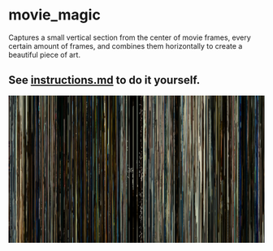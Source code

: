 # movie_magic
Captures a small vertical section from the center of movie frames, every certain amount of frames, and combines them horizontally to create a beautiful piece of art.

## See [instructions.md](../instructions.md) to do it yourself.

![Here's an example of Captain Phillips](out1.png)
